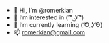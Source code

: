 - 👋 Hi, I’m @romerkian
- 👀 I’m interested in ( ͡° ͜ʖ ͡°)
- 🌱 I’m currently learning ( ͡ʘ ͜ʖ ͡ʘ)
- 📫 romerkian@gmail.com

<!---
romerkian/romerkian is a ✨ special ✨ repository because its `README.md` (this file) appears on your GitHub profile.
You can click the Preview link to take a look at your changes.
--->
